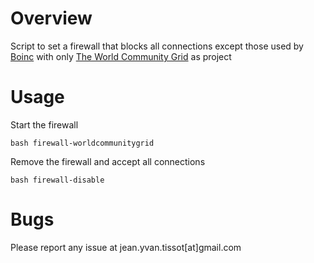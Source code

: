 # Overview

Script to set a firewall that blocks all connections except those used by [Boinc](https://boinc.berkeley.edu) with only [The World Community Grid](https://www.worldcommunitygrid.org/) as project

# Usage

Start the firewall

    bash firewall-worldcommunitygrid
 
Remove the firewall and accept all connections

    bash firewall-disable

# Bugs

Please report any issue at jean.yvan.tissot[at]gmail.com
